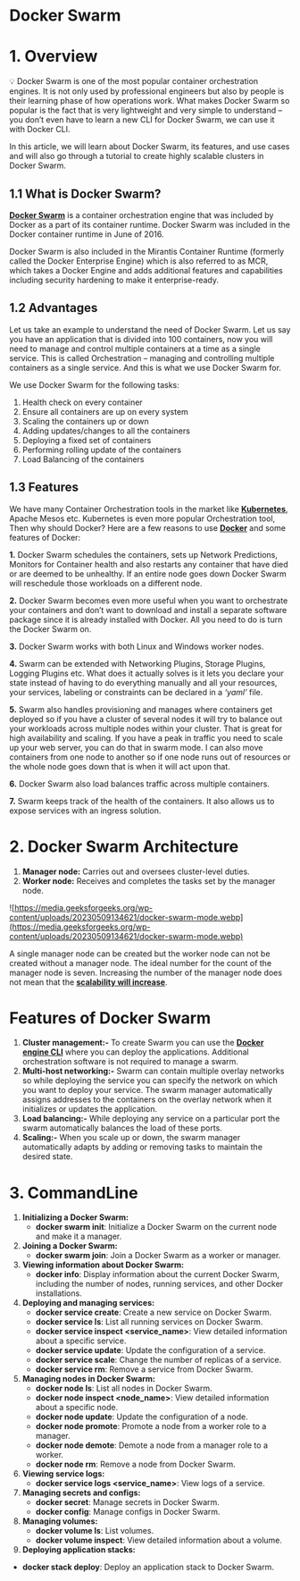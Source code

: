 # Docker Swarm

# 1. Overview

<aside>
💡 Docker Swarm is one of the most popular container orchestration engines. It is not only used by professional engineers but also by people is their learning phase of how operations work. What makes Docker Swarm so popular is the fact that is very lightweight and very simple to understand – you don’t even have to learn a new CLI for Docker Swarm, we can use it with Docker CLI.

In this article, we will learn about Docker Swarm, its features, and use cases and will also go through a tutorial to create highly scalable clusters in Docker Swarm.

</aside>

## 1.1 **What is Docker Swarm?**

[**Docker Swarm**](https://www.geeksforgeeks.org/introduction-to-docker-swarm-mode/) is a container orchestration engine that was included by Docker as a part of its container runtime. Docker Swarm was included in the Docker container runtime in June of 2016.

Docker Swarm is also included in the Mirantis Container Runtime (formerly called the Docker Enterprise Engine) which is also referred to as MCR, which takes a Docker Engine and adds additional features and capabilities including security hardening to make it enterprise-ready.

## 1.2 Advantages

Let us take an example to understand the need of Docker Swarm. Let us say you have an application that is divided into 100 containers, now you will need to manage and control multiple containers at a time as a single service. This is called Orchestration – managing and controlling multiple containers as a single service. And this is what we use Docker Swarm for.

We use Docker Swarm for the following tasks:

1. Health check on every container
2. Ensure all containers are up on every system
3. Scaling the containers up or down
4. Adding updates/changes to all the containers
5. Deploying a fixed set of containers
6. Performing rolling update of the containers
7. Load Balancing of the containers

## 1.3 Features

We have many Container Orchestration tools in the market like [**Kubernetes**](https://www.geeksforgeeks.org/introduction-to-kubernetes-k8s/), Apache Mesos etc. Kubernetes is even more popular Orchestration tool, Then why should Docker? Here are a few reasons to use [**Docker**](https://www.geeksforgeeks.org/containerization-using-docker/) and some features of Docker:

**1.** Docker Swarm schedules the containers, sets up Network Predictions, Monitors for Container health and also restarts any container that have died or are deemed to be unhealthy. If an entire node goes down Docker Swarm will reschedule those workloads on a different node.

**2.** Docker Swarm becomes even more useful when you want to orchestrate your containers and don’t want to download and install a separate software package since it is already installed with Docker. All you need to do is turn the Docker Swarm on.

**3.** Docker Swarm works with both Linux and Windows worker nodes.

**4.** Swarm can be extended with Networking Plugins, Storage Plugins, Logging Plugins etc. What does it actually solves is it lets you declare your state instead of having to do everything manually and all your resources, your services, labeling or constraints can be declared in a *‘yaml’* file.

**5.** Swarm also handles provisioning and manages where containers get deployed so if you have a cluster of several nodes it will try to balance out your workloads across multiple nodes within your cluster. That is great for high availability and scaling. If you have a peak in traffic you need to scale up your web server, you can do that in swarm mode. I can also move containers from one node to another so if one node runs out of resources or the whole node goes down that is when it will act upon that.

**6.** Docker Swarm also load balances traffic across multiple containers.

**7.** Swarm keeps track of the health of the containers. It also allows us to expose services with an ingress solution.

# 2. **Docker Swarm Architecture**

1. **Manager node:** Carries out and oversees cluster-level duties.
2. **Worker node:** Receives and completes the tasks set by the manager node.

![https://media.geeksforgeeks.org/wp-content/uploads/20230509134621/docker-swarm-mode.webp](https://media.geeksforgeeks.org/wp-content/uploads/20230509134621/docker-swarm-mode.webp)

A single manager node can be created but the worker node can not be created without a manager node. The ideal number for the count of the manager node is seven. Increasing the number of the manager node does not mean that the [**scalability will increase**](https://www.geeksforgeeks.org/overview-of-scaling-vertical-and-horizontal-scaling/).

# Features of Docker Swarm

1. **Cluster management:-** To create Swarm you can use the [**Docker engine CLI**](https://www.geeksforgeeks.org/tips-to-manage-docker-containers-using-cli/) where you can deploy the applications. Additional orchestration software is not required to manage a swarm.
2. **Multi-host networking:-** Swarm can contain multiple overlay networks so while deploying the service you can specify the network on which you want to deploy your service. The swarm manager automatically assigns addresses to the containers on the overlay network when it initializes or updates the application.
3. **Load balancing:-** While deploying any service on a particular port the swarm automatically balances the load of these ports.
4. **Scaling:-** When you scale up or down, the swarm manager automatically adapts by adding or removing tasks to maintain the desired state.

# 3. CommandLine

1. **Initializing a Docker Swarm:**
    - **docker swarm init**: Initialize a Docker Swarm on the current node and make it a manager.
2. **Joining a Docker Swarm:**
    - **docker swarm join**: Join a Docker Swarm as a worker or manager.
3. **Viewing information about Docker Swarm:**
    - **docker info**: Display information about the current Docker Swarm, including the number of nodes, running services, and other Docker installations.
4. **Deploying and managing services:**
    - **docker service create**: Create a new service on Docker Swarm.
    - **docker service ls**: List all running services on Docker Swarm.
    - **docker service inspect <service_name>**: View detailed information about a specific service.
    - **docker service update**: Update the configuration of a service.
    - **docker service scale**: Change the number of replicas of a service.
    - **docker service rm**: Remove a service from Docker Swarm.
5. **Managing nodes in Docker Swarm:**
    - **docker node ls**: List all nodes in Docker Swarm.
    - **docker node inspect <node_name>**: View detailed information about a specific node.
    - **docker node update**: Update the configuration of a node.
    - **docker node promote**: Promote a node from a worker role to a manager.
    - **docker node demote**: Demote a node from a manager role to a worker.
    - **docker node rm**: Remove a node from Docker Swarm.
6. **Viewing service logs:**
    - **docker service logs <service_name>**: View logs of a service.
7. **Managing secrets and configs:**
    - **docker secret**: Manage secrets in Docker Swarm.
    - **docker config**: Manage configs in Docker Swarm.
8. **Managing volumes:**
    - **docker volume ls**: List volumes.
    - **docker volume inspect**: View detailed information about a volume.
9. **Deploying application stacks:**

-   **docker stack deploy**: Deploy an application stack to Docker Swarm.
